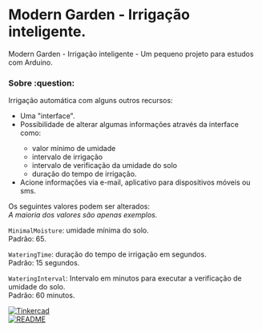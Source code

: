 <h1>Modern Garden - Irrigação inteligente.</h1>
Modern Garden - Irrigação inteligente - Um pequeno projeto para estudos com Arduino.

<h3>Sobre :question:</h3>
Irrigação automática com alguns outros recursos:
<ul>
<li>Uma "interface".</li>
<li>Possibilidade de alterar algumas informações através da interface como:</li>
<ul>
<li>valor mínimo de umidade</li>
<li>intervalo de irrigação</li>
<li>intervalo de verificação da umidade do solo</li>
<li>duração do tempo de irrigação.</li>
</ul>
<li>Acione informações via e-mail, aplicativo para dispositivos móveis ou sms.</li>
</ul>


Os seguintes valores podem ser alterados:<br>
<em>A maioria dos valores são apenas exemplos.</em>

`MinimalMoisture`: umidade mínima do solo.<br>
Padrão: 65.

`WateringTime`: duração do tempo de irrigação em segundos.<br>
Padrão: 15 segundos.

`WateringInterval`: Intervalo em minutos para executar a verificação de umidade do solo.<br>
Padrão: 60 minutos.

[![Tinkercad](../../assets/tinkercad.svg)](https://www.tinkercad.com/things/euZU69P87Dg?sharecode=OyRkNQBJXEnv7xRnJajMPiq0ruAYNoLtWcrc4l_p4Q4)<br>
[![README](../../assets/leiame.svg)](../../README.md)
